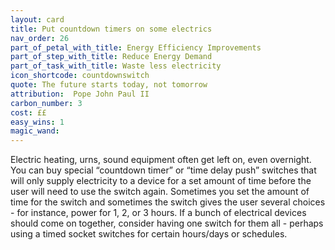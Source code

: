 ```yaml
---
layout: card
title: Put countdown timers on some electrics
nav_order: 26
part_of_petal_with_title: Energy Efficiency Improvements
part_of_step_with_title: Reduce Energy Demand
part_of_task_with_title: Waste less electricity
icon_shortcode: countdownswitch
quote: The future starts today, not tomorrow
attribution:  Pope John Paul II
carbon_number: 3
cost: ££
easy_wins: 1
magic_wand: 
---
```


<p>Electric heating, urns, sound equipment often get left on, even overnight.  You can buy special “countdown timer” or “time delay push” switches that will only supply electricity to a device for a set amount of time before the user will need to use the switch again. Sometimes you set the amount of time for the switch and sometimes the switch gives the user several choices - for instance, power for 1, 2, or 3 hours. If a bunch of electrical devices should come on together, consider having one switch for them all - perhaps using a timed socket switches for certain hours/days or schedules.</p> 
